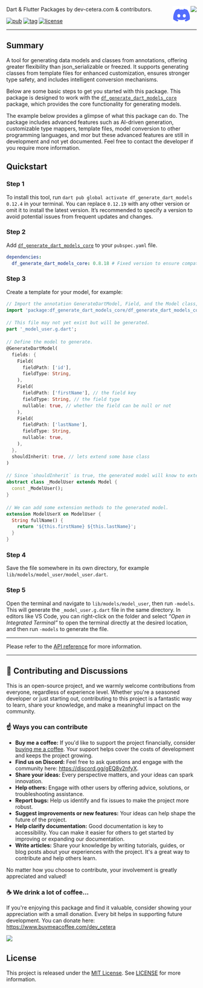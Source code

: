 <a href="https://www.buymeacoffee.com/dev_cetera" target="_blank"><img align="right" src="https://cdn.buymeacoffee.com/buttons/default-orange.png" height="48"></a>
<a href="https://discord.gg/gEQ8y2nfyX" target="_blank"><img align="right" src="https://raw.githubusercontent.com/dev-cetera/resources/refs/heads/main/assets/discord_icon/discord_icon.svg" height="48"></a>

Dart & Flutter Packages by dev-cetera.com & contributors.

[![pub](https://img.shields.io/pub/v/df_generate_dart_models.svg)](https://pub.dev/packages/df_generate_dart_models)
[![tag](https://img.shields.io/badge/tag-v0.13.4-purple)](https://github.com/dev-cetera/df_generate_dart_models/tree/v0.13.4)
[![license](https://img.shields.io/badge/license-MIT-blue.svg)](https://raw.githubusercontent.com/dev-cetera/df_generate_dart_models/main/LICENSE)

---

<!-- BEGIN _README_CONTENT -->

## Summary

A tool for generating data models and classes from annotations, offering greater flexibility than json_serializable or freezed. It supports generating classes from template files for enhanced customization, ensures stronger type safety, and includes intelligent conversion mechanisms.

Below are some basic steps to get you started with this package. This package is designed to work with the [`df_generate_dart_models_core`](https://pub.dev/packages/df_generate_dart_models_core) package, which provides the core functionality for generating models.

The example below provides a glimpse of what this package can do. The package includes advanced features such as AI-driven generation, customizable type mappers, template files, model conversion to other programming languages, and mor but these advanced features are still in development and not yet documented. Feel free to contact the developer if you require more information.

## Quickstart

### Step 1

To install this tool, run `dart pub global activate df_generate_dart_models 0.12.4` in your terminal. You can replace `0.12.19` with any other version or omit it to install the latest version. It’s recommended to specify a version to avoid potential issues from frequent updates and changes.

### Step 2

Add [`df_generate_dart_models_core`](https://pub.dev/packages/df_generate_dart_models_core) to your `pubspec.yaml` file.

```yaml
dependencies:
  df_generate_dart_models_core: 0.8.18 # Fixed version to ensure compatibility and avoid issues from frequent updates.
```

### Step 3

Create a template for your model, for example:

```dart
// Import the annotation GenerateDartModel, Field, and the Model class, etc.
import 'package:df_generate_dart_models_core/df_generate_dart_models_core.dart';

// This file may not yet exist but will be generated.
part '_model_user.g.dart';

// Define the model to generate.
@GenerateDartModel(
  fields: {
    Field(
      fieldPath: ['id'],
      fieldType: String,
    ),
    Field(
      fieldPath: ['firstName'], // the field key
      fieldType: String, // the field type
      nullable: true, // whether the field can be null or not
    ),
    Field(
      fieldPath: ['lastName'],
      fieldType: String,
      nullable: true,
    ),
  },
  shouldInherit: true, // lets extend some base class
)

// Since `shouldInherit` is true, the generated model will know to extend this class.
abstract class _ModelUser extends Model {
  const _ModelUser();
}

// We can add some extension methods to the generated model.
extension ModelUserX on ModelUser {
  String fullName() {
    return '${this.firstName} ${this.lastName}';
  }
}
```

### Step 4

Save the file somewhere in its own directory, for example `lib/models/model_user/model_user.dart`.

### Step 5

Open the terminal and navigate to `lib/models/model_user`, then run `-models`. This will generate the `_model_user.g.dart` file in the same directory. In editors like VS Code, you can right-click on the folder and select _“Open in Integrated Terminal”_ to open the terminal directly at the desired location, and then run `-models` to generate the file.

<!-- END _README_CONTENT -->

---

Please refer to the [API reference](https://pub.dev/documentation/df_generate_dart_models/) for more information.

---

## 💬 Contributing and Discussions

This is an open-source project, and we warmly welcome contributions from everyone, regardless of experience level. Whether you're a seasoned developer or just starting out, contributing to this project is a fantastic way to learn, share your knowledge, and make a meaningful impact on the community.

### ☝️ Ways you can contribute

- **Buy me a coffee:** If you'd like to support the project financially, consider [buying me a coffee](https://www.buymeacoffee.com/dev_cetera). Your support helps cover the costs of development and keeps the project growing.
- **Find us on Discord:** Feel free to ask questions and engage with the community here: https://discord.gg/gEQ8y2nfyX.
- **Share your ideas:** Every perspective matters, and your ideas can spark innovation.
- **Help others:** Engage with other users by offering advice, solutions, or troubleshooting assistance.
- **Report bugs:** Help us identify and fix issues to make the project more robust.
- **Suggest improvements or new features:** Your ideas can help shape the future of the project.
- **Help clarify documentation:** Good documentation is key to accessibility. You can make it easier for others to get started by improving or expanding our documentation.
- **Write articles:** Share your knowledge by writing tutorials, guides, or blog posts about your experiences with the project. It's a great way to contribute and help others learn.

No matter how you choose to contribute, your involvement is greatly appreciated and valued!

### ☕ We drink a lot of coffee...

If you're enjoying this package and find it valuable, consider showing your appreciation with a small donation. Every bit helps in supporting future development. You can donate here: https://www.buymeacoffee.com/dev_cetera

<a href="https://www.buymeacoffee.com/dev_cetera" target="_blank"><img src="https://cdn.buymeacoffee.com/buttons/default-orange.png" height="40"></a>

## License

This project is released under the [MIT License](https://raw.githubusercontent.com/dev-cetera/df_generate_dart_models/main/LICENSE). See [LICENSE](https://raw.githubusercontent.com/dev-cetera/df_generate_dart_models/main/LICENSE) for more information.
